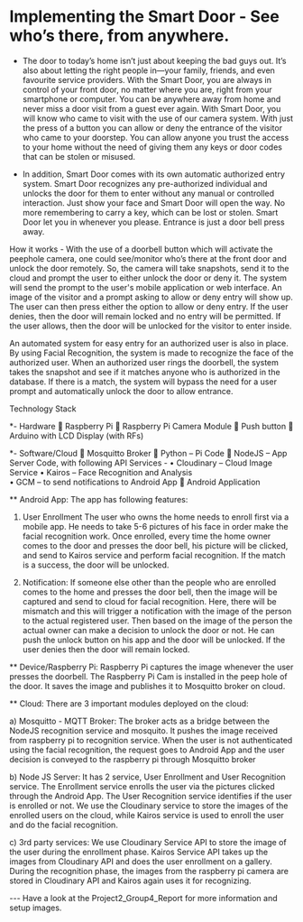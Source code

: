 # Implementing the Smart Door - See who’s there, from anywhere.

- The door to today’s home isn’t just about keeping the bad guys out. It’s also about letting the right people in—your family, friends, and even
favourite service providers. With the Smart Door, you are always in control of your front door, no matter where you are, right from your smartphone or computer.
You can be anywhere away from home and never miss a door visit from a guest ever again. With Smart Door, you will know who came to visit with the use of our 
camera system. With just the press of a button you can allow or deny the entrance of the visitor who came to your doorstep. You can allow anyone you trust
the access to your home without the need of giving them any keys or door codes that can be stolen or misused.

- In addition, Smart Door comes with its own automatic authorized entry system. Smart Door recognizes any pre-authorized individual and unlocks the door for
them to enter without any manual or controlled interaction. Just show your face and Smart Door will open the way. No more remembering to carry a key, which
can be lost or stolen. Smart Door let you in whenever you please. Entrance is just a door bell press away.

How it works - With the use of a doorbell button which will activate the peephole camera, one could see/monitor who’s there at the front door and unlock 
the door remotely. So, the camera will take snapshots, send it to the cloud and prompt the user to either unlock the door or deny it. The system will send
the prompt to the user's mobile application or web interface. An image of the visitor and a prompt asking to allow or deny entry will show up. The user can
then press either the option to allow or deny entry. If the user denies, then the door will remain locked and no entry will be permitted. If the user allows, 
then the door will be unlocked for the visitor to enter inside.

An automated system for easy entry for an authorized user is also in place. By using Facial Recognition, the system is made to recognize the face of the 
authorized user. When an authorized user rings the doorbell, the system takes the snapshot and see if it matches anyone who is authorized in the database.
If there is a match, the system will bypass the need for a user prompt and automatically unlock the door to allow entrance.


Technology Stack
 
*- Hardware
	Raspberry Pi
	Raspberry Pi Camera Module
	Push button
	Arduino with LCD Display (with RFs)


*- Software/Cloud
	Mosquitto Broker
	Python – Pi Code
	NodeJS – App Server Code, with following API Services - 
	•	Cloudinary – Cloud Image Service
	•	Kairos – Face Recognition and Analysis	
	•	GCM – to send notifications to Android App
	Android Application

 
**	Android App:
The app has following features:

1. User Enrollment
The user who owns the home needs to enroll first via a mobile app. He needs to take 5-6 pictures of his face in order make the facial recognition work.
Once enrolled, every time the home owner comes to the door and presses the door bell, his picture will be clicked, and send to Kairos service and perform
facial recognition. If the match is a success, the door will be unlocked.

2. Notification:
If someone else other than the people who are enrolled comes to the home and presses the door bell, then the image will be captured and send to cloud for
facial recognition. Here, there will be mismatch and this will trigger a notification with the image of the person to the actual registered user. Then based
on the image of the person the actual owner can make a decision to unlock the door or not. He can push the unlock button on his app and the door will be
unlocked. If the user denies then the door will remain locked.

**	Device/Raspberry Pi:
Raspberry Pi captures the image whenever the user presses the doorbell. The Raspberry Pi Cam is installed in the peep hole of the door. It saves the image
and publishes it to Mosquitto broker on cloud.

**	Cloud:
There are 3 important modules deployed on the cloud:

a) Mosquitto - MQTT Broker: The broker acts as a bridge between the NodeJS recognition service and mosquito. It pushes the image received from raspberry pi to
recognition service. When the user is not authenticated using the facial recognition, the request goes to Android App and the user decision is conveyed to
the raspberry pi through Mosquitto broker

b) Node JS Server: It has 2 service, User Enrollment and User Recognition service. The Enrollment service enrolls the user via the pictures clicked through
the Android App. The User Recognition service identifies if the user is enrolled or not. We use the Cloudinary service to store the images of the enrolled
users on the cloud, while Kairos service is used to enroll the user and do the facial recognition.

c) 3rd party services: We use Cloudinary Service API to store the image of the user during the enrollment phase. Kairos Service API takes up the images from
Cloudinary API and does the user enrollment on a gallery. During the recognition phase, the images from the raspberry pi camera are stored in Cloudinary API
and Kairos again uses it for recognizing.

--- Have a look at the Project2_Group4_Report for more information and setup images.
